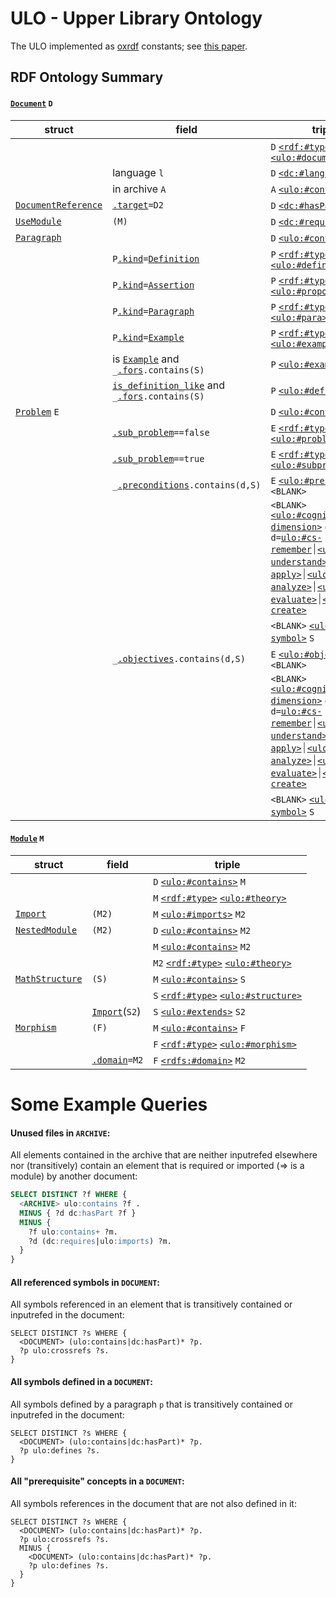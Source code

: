 # ULO - Upper Library Ontology

The ULO implemented as [oxrdf](https://docs.rs/oxrdf) constants; see [this paper](https://kwarc.info/people/mkohlhase/papers/cicm19-ulo.pdf).

## RDF Ontology Summary

#### [`Document`](crate::narration::documents::Document) `D`
| struct | field | triple |
| -----  | ----- | ------ |
|   |    | `D` [`<rdf:#type>`](rdf::TYPE) [`<ulo:#document>`](ulo::document) |
|   | language `l` | `D` [`<dc:#language>`](dc::language) `l` |
|   | in archive `A`  | `A` [`<ulo:#contains>`](ulo::contains) `D` |
| [`DocumentReference`](crate::narration::DocumentElement::DocumentReference) | <code>[.target](crate::narration::DocumentElement::DocumentReference::target)=D2</code> | `D` [`<dc:#hasPart>`](dc::hasPart) `D2` |
| [`UseModule`](crate::narration::DocumentElement::UseModule) | `(M)` | `D` [`<dc:#requires>`](dc::requires) `M` |
| [`Paragraph`](crate::narration::paragraphs::LogicalParagraph) |   | `D` [`<ulo:#contains>`](ulo::contains) `P` |
|   | <code>P[.kind](crate::narration::paragraphs::LogicalParagraph::kind)=[Definition](crate::narration::paragraphs::ParagraphKind::Definition)</code> | `P` [`<rdf:#type>`](rdf::TYPE) [`<ulo:#definition>`](ulo::definition) |
|   | <code>P[.kind](crate::narration::paragraphs::LogicalParagraph::kind)=[Assertion](crate::narration::paragraphs::ParagraphKind::Assertion)</code> | `P` [`<rdf:#type>`](rdf::TYPE) [`<ulo:#proposition>`](ulo::proposition) |
|   | <code>P[.kind](crate::narration::paragraphs::LogicalParagraph::kind)=[Paragraph](crate::narration::paragraphs::ParagraphKind::Paragraph)</code> | `P` [`<rdf:#type>`](rdf::TYPE) [`<ulo:#para>`](ulo::para) |
|   | <code>P[.kind](crate::narration::paragraphs::LogicalParagraph::kind)=[Example](crate::narration::paragraphs::ParagraphKind::Example)</code> | `P` [`<rdf:#type>`](rdf::TYPE) [`<ulo:#example>`](ulo::example) |
|   | is [`Example`](crate::narration::paragraphs::ParagraphKind::Example) and <code>_[.fors](crate::narration::paragraphs::LogicalParagraph::fors).contains(S)</code>  | `P` [`<ulo:#example-for>`](ulo::example_for) `S` |
|   | [`is_definition_like`](crate::narration::paragraphs::ParagraphKind::is_definition_like) and  <code>_[.fors](crate::narration::paragraphs::LogicalParagraph::fors).contains(S)</code>  | `P` [`<ulo:#defines>`](ulo::defines) `S` |
| [`Problem`](crate::narration::problems::Problem) `E` |   | `D` [`<ulo:#contains>`](ulo::contains) `E` |
|   | <code>[.sub_problem](crate::narration::problems::Problem::sub_problem)==false</code>   | `E` [`<rdf:#type>`](rdf::TYPE) [`<ulo:#problem>`](ulo::problem) |
|   | <code>[.sub_problem](crate::narration::problems::Problem::sub_problem)==true</code>   | `E` [`<rdf:#type>`](rdf::TYPE) [`<ulo:#subproblem>`](ulo::subproblem) |
|   | <code>_[.preconditions](crate::narration::problems::Problem::preconditions).contains(d,S)</code>  | `E` [`<ulo:#precondition>`](ulo::precondition) `<BLANK>` |
|   |    | `<BLANK>` [`<ulo:#cognitive-dimension>`](ulo::cognitive_dimension) `d`, where <code>d=[<ulo:#cs-remember>](ulo::remember)</code>⏐[`<ulo:#cs-understand>`](ulo::understand)⏐[`<ulo:#cs-apply>`](ulo::apply)⏐[`<ulo:#cs-analyze>`](ulo::analyze)⏐[`<ulo:#cs-evaluate>`](ulo::evaluate)⏐[`<ulo:#cs-create>`](ulo::create) |
|   |    | `<BLANK>` [`<ulo:#po-symbol>`](ulo::po_has_symbol) `S` |
|   | <code>_[.objectives](crate::narration::problems::Problem::objectives).contains(d,S)</code>  | `E` [`<ulo:#objective>`](ulo::objective) `<BLANK>` |
|   |    | `<BLANK>` [`<ulo:#cognitive-dimension>`](ulo::cognitive_dimension) `d`, where <code>d=[<ulo:#cs-remember>](ulo::remember)</code>⏐[`<ulo:#cs-understand>`](ulo::understand)⏐[`<ulo:#cs-apply>`](ulo::apply)⏐[`<ulo:#cs-analyze>`](ulo::analyze)⏐[`<ulo:#cs-evaluate>`](ulo::evaluate)⏐[`<ulo:#cs-create>`](ulo::create) |
|   |    | `<BLANK>` [`<ulo:#po-symbol>`](ulo::po_has_symbol) `S` |

#### [`Module`](crate::content::modules::Module) `M`
| struct | field | triple |
| -----  | ----- | ------ |
|   |    | `D` [`<ulo:#contains>`](ulo::contains) `M` |
|   |    | `M` [`<rdf:#type>`](rdf::TYPE) [`<ulo:#theory>`](ulo::theory) |
| [`Import`](crate::content::declarations::OpenDeclaration::Import) | `(M2)` | `M` [`<ulo:#imports>`](ulo::imports) `M2` |
| [`NestedModule`](crate::content::declarations::OpenDeclaration::NestedModule) | `(M2)` | `D` [`<ulo:#contains>`](ulo::contains) `M2` |
|   |    | `M` [`<ulo:#contains>`](ulo::contains) `M2` |
|   |    | `M2` [`<rdf:#type>`](rdf::TYPE) [`<ulo:#theory>`](ulo::theory) |
| [`MathStructure`](crate::content::declarations::OpenDeclaration::MathStructure) | `(S)` | `M` [`<ulo:#contains>`](ulo::contains) `S` |
|   |    | `S` [`<rdf:#type>`](rdf::TYPE) [`<ulo:#structure>`](ulo::structure) |
|   | [`Import`](crate::content::declarations::OpenDeclaration::Import)(`S2`)   | `S` [`<ulo:#extends>`](ulo::extends) `S2` |
| [`Morphism`](crate::content::declarations::OpenDeclaration::Morphism) | `(F)` | `M` [`<ulo:#contains>`](ulo::contains) `F` |
|   |    | `F` [`<rdf:#type>`](rdf::TYPE) [`<ulo:#morphism>`](ulo::morphism) |
|   | <code>[.domain](crate::content::declarations::morphisms::Morphism)=M2</code>   | `F` [`<rdfs:#domain>`](rdfs::DOMAIN) `M2` |



# Some Example Queries

#### Unused files in `ARCHIVE`:
All elements contained in the archive that are neither inputrefed elsewhere
nor (transitively) contain an element that is required or imported (=> is a module)
by another document:
```sql
SELECT DISTINCT ?f WHERE {
  <ARCHIVE> ulo:contains ?f .
  MINUS { ?d dc:hasPart ?f }
  MINUS {
    ?f ulo:contains+ ?m.
    ?d (dc:requires|ulo:imports) ?m.
  }
}
```

#### All referenced symbols in `DOCUMENT`:
All symbols referenced in an element that is transitively contained or inputrefed in
the document:
```sparql
SELECT DISTINCT ?s WHERE {
  <DOCUMENT> (ulo:contains|dc:hasPart)* ?p.
  ?p ulo:crossrefs ?s.
}
```

#### All symbols defined in a `DOCUMENT`:
All symbols defined by a paragraph `p` that is transitively contained or inputrefed in
the document:
```sparql
SELECT DISTINCT ?s WHERE {
  <DOCUMENT> (ulo:contains|dc:hasPart)* ?p.
  ?p ulo:defines ?s.
}
```

#### All "prerequisite" concepts in a `DOCUMENT`:
All symbols references in the document that are not also defined in it:
```sparql
SELECT DISTINCT ?s WHERE {
  <DOCUMENT> (ulo:contains|dc:hasPart)* ?p.
  ?p ulo:crossrefs ?s.
  MINUS {
    <DOCUMENT> (ulo:contains|dc:hasPart)* ?p.
    ?p ulo:defines ?s.
  }
}
```
